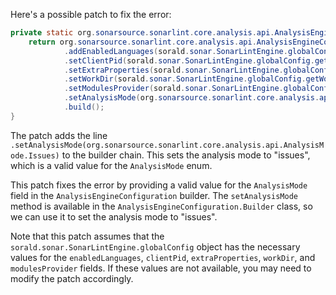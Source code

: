Here's a possible patch to fix the error:
```java
private static org.sonarsource.sonarlint.core.analysis.api.AnalysisEngineConfiguration buildAnalysisEngineConfiguration() {
    return org.sonarsource.sonarlint.core.analysis.api.AnalysisEngineConfiguration.builder()
            .addEnabledLanguages(sorald.sonar.SonarLintEngine.globalConfig.getEnabledLanguages())
            .setClientPid(sorald.sonar.SonarLintEngine.globalConfig.getClientPid())
            .setExtraProperties(sorald.sonar.SonarLintEngine.globalConfig.extraProperties())
            .setWorkDir(sorald.sonar.SonarLintEngine.globalConfig.getWorkDir())
            .setModulesProvider(sorald.sonar.SonarLintEngine.globalConfig.getModulesProvider())
            .setAnalysisMode(org.sonarsource.sonarlint.core.analysis.api.AnalysisMode.Issues) // Add this line
            .build();
}
```
The patch adds the line `.setAnalysisMode(org.sonarsource.sonarlint.core.analysis.api.AnalysisMode.Issues)` to the builder chain. This sets the analysis mode to "issues", which is a valid value for the `AnalysisMode` enum.

This patch fixes the error by providing a valid value for the `AnalysisMode` field in the `AnalysisEngineConfiguration` builder. The `setAnalysisMode` method is available in the `AnalysisEngineConfiguration.Builder` class, so we can use it to set the analysis mode to "issues".

Note that this patch assumes that the `sorald.sonar.SonarLintEngine.globalConfig` object has the necessary values for the `enabledLanguages`, `clientPid`, `extraProperties`, `workDir`, and `modulesProvider` fields. If these values are not available, you may need to modify the patch accordingly.